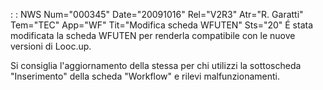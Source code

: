  :  : NWS Num="000345" Date="20091016" Rel="V2R3" Atr="R. Garatti" Tem="TEC" App="WF" Tit="Modifica scheda WFUTEN" Sts="20"
É stata modificata la scheda WFUTEN per renderla compatibile con le nuove versioni di Looc.up.

Si consiglia l'aggiornamento della stessa per chi utilizzi la sottoscheda "Inserimento" della scheda "Workflow" e rilevi malfunzionamenti.
